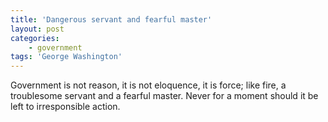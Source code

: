 ```yaml
---
title: 'Dangerous servant and fearful master'
layout: post
categories:
    - government
tags: 'George Washington'
---
```


Government is not reason, it is not eloquence, it is force; like fire, a troublesome servant and a fearful master. Never for a moment should it be left to irresponsible action.

